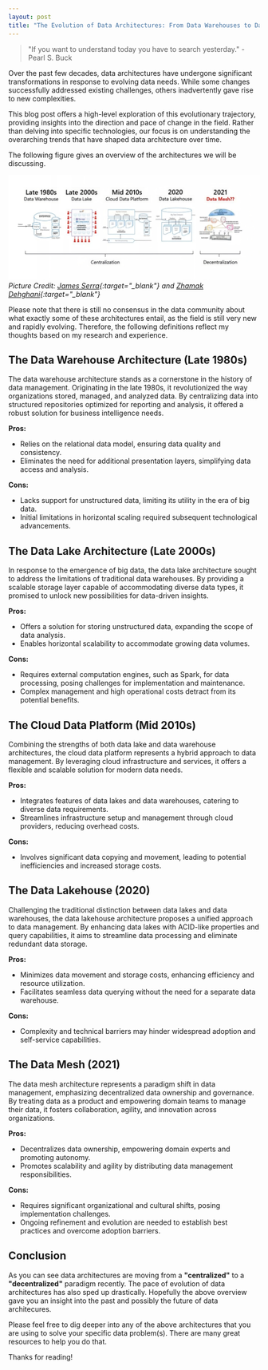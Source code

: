 ```yaml
---
layout: post
title: "The Evolution of Data Architectures: From Data Warehouses to Data Meshes"
---
```


> "If you want to understand today you have to search yesterday." - Pearl S. Buck

Over the past few decades, data architectures have undergone significant transformations in response to evolving data needs. While some changes successfully addressed existing challenges, others inadvertently gave rise to new complexities.

This blog post offers a high-level exploration of this evolutionary trajectory, providing insights into the direction and pace of change in the field. Rather than delving into specific technologies, our focus is on understanding the overarching trends that have shaped data architecture over time.

The following figure gives an overview of the architectures we will be discussing.

![The Evolution of Data Architectures](/public/images/3.png)
*Picture Credit: [James Serra](https://www.linkedin.com/in/jamesserra/){:target="_blank"} and [Zhamak Dehghani](https://www.linkedin.com/in/zhamak-dehghani/){:target="_blank"}*

Please note that there is still no consensus in the data community about what exactly some of these architectures entail, as the field is still very new and rapidly evolving. Therefore, the following definitions reflect my thoughts based on my research and experience.

## The Data Warehouse Architecture (Late 1980s)

The data warehouse architecture stands as a cornerstone in the history of data management. Originating in the late 1980s, it revolutionized the way organizations stored, managed, and analyzed data. By centralizing data into structured repositories optimized for reporting and analysis, it offered a robust solution for business intelligence needs.

**Pros:**

- Relies on the relational data model, ensuring data quality and consistency.
- Eliminates the need for additional presentation layers, simplifying data access and analysis.

**Cons:**

- Lacks support for unstructured data, limiting its utility in the era of big data.
- Initial limitations in horizontal scaling required subsequent technological advancements.

## The Data Lake Architecture (Late 2000s)

In response to the emergence of big data, the data lake architecture sought to address the limitations of traditional data warehouses. By providing a scalable storage layer capable of accommodating diverse data types, it promised to unlock new possibilities for data-driven insights.

**Pros:**

- Offers a solution for storing unstructured data, expanding the scope of data analysis.
- Enables horizontal scalability to accommodate growing data volumes.

**Cons:**

- Requires external computation engines, such as Spark, for data processing, posing challenges for implementation and maintenance.
- Complex management and high operational costs detract from its potential benefits.

## The Cloud Data Platform (Mid 2010s)

Combining the strengths of both data lake and data warehouse architectures, the cloud data platform represents a hybrid approach to data management. By leveraging cloud infrastructure and services, it offers a flexible and scalable solution for modern data needs.

**Pros:**

- Integrates features of data lakes and data warehouses, catering to diverse data requirements.
- Streamlines infrastructure setup and management through cloud providers, reducing overhead costs.

**Cons:**

- Involves significant data copying and movement, leading to potential inefficiencies and increased storage costs.

## The Data Lakehouse (2020)

Challenging the traditional distinction between data lakes and data warehouses, the data lakehouse architecture proposes a unified approach to data management. By enhancing data lakes with ACID-like properties and query capabilities, it aims to streamline data processing and eliminate redundant data storage.

**Pros:**

- Minimizes data movement and storage costs, enhancing efficiency and resource utilization.
- Facilitates seamless data querying without the need for a separate data warehouse.

**Cons:**

- Complexity and technical barriers may hinder widespread adoption and self-service capabilities.

## The Data Mesh (2021)

The data mesh architecture represents a paradigm shift in data management, emphasizing decentralized data ownership and governance. By treating data as a product and empowering domain teams to manage their data, it fosters collaboration, agility, and innovation across organizations.

**Pros:**

- Decentralizes data ownership, empowering domain experts and promoting autonomy.
- Promotes scalability and agility by distributing data management responsibilities.

**Cons:**

- Requires significant organizational and cultural shifts, posing implementation challenges.
- Ongoing refinement and evolution are needed to establish best practices and overcome adoption barriers.

## Conclusion

As you can see data architectures are moving from a **"centralized"** to a **"decentralized"** paradigm recently. The pace of evolution of data architectures has also sped up drastically. Hopefully the above overview gave you an insight into the past and possibly the future of data architecures.

Please feel free to dig deeper into any of the above architectures that you are using to solve your specific data problem(s). There are many great resources to help you do that.

Thanks for reading!